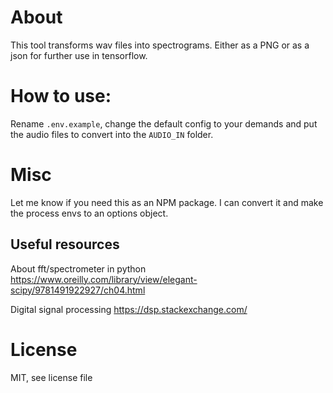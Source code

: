 # About
This tool transforms wav files into spectrograms. Either as a PNG or as a json for further use in tensorflow.

# How to use:
Rename `.env.example`, change the default config to your demands and put the audio files to convert into the `AUDIO_IN` folder.

# Misc 
Let me know if you need this as an NPM package. I can convert it and make the process envs to an options object.
  
## Useful resources

About fft/spectrometer in python
https://www.oreilly.com/library/view/elegant-scipy/9781491922927/ch04.html

Digital signal processing
https://dsp.stackexchange.com/

# License
MIT, see license file
